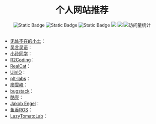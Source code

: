 <div align="center">
<h1>个人网站推荐</h1>
</div>


<div align="center">
    <img alt="Static Badge" src="https://img.shields.io/badge/QQ-1482275402-red">
    <img alt="Static Badge" src="https://img.shields.io/badge/%E5%BE%AE%E4%BF%A1-lizhengxiao99-green">
    <img alt="Static Badge" src="https://img.shields.io/badge/Email-dauger%40126.com-brown">
    <a href="https://blog.csdn.net/daoge2666/"><img src="https://img.shields.io/badge/CSDN-论坛-c32136" /></a>
    <a href="https://www.zhihu.com/people/dao-ge-92-60/"><img src="https://img.shields.io/badge/Zhihu-知乎-blue" /></a>
    <img src="https://komarev.com/ghpvc/?username=LiZhengXiao99&label=Views&color=0e75b6&style=flat" alt="访问量统计" />
</div>
<br/>

* [无处不在的小土](https://gaoyichao.com/Xiaotu/)：
* [吴言吴语](https://wym.netlify.app/)：
* [小孙同学](https://sunguoqi.com/)：
* [R2Coding](https://www.r2coding.com/#/)：
* [RealCat](https://vincentqin.tech/)：
* [UinIO](http://www.uinio.com/)：
* [plt-labs](https://www.plt-labs.com/)：
* [廖雪峰](https://www.liaoxuefeng.com/)：
* [bugstack](https://bugstack.cn/)：
* [酷壳](https://coolshell.cn/)：
* [Jakob Engel](https://jakobengel.github.io/)：
* [鱼香ROS](https://fishros.com/)：
* [LazyTomatoLab](https://www.lazytomatolab.com/)：